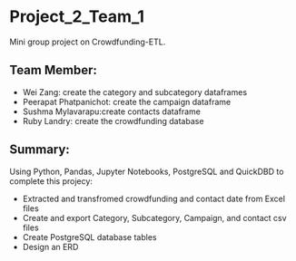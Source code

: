 # Project_2_Team_1

Mini group project on Crowdfunding-ETL.

## Team Member:
 - Wei Zang: create the category and subcategory dataframes
 - Peerapat Phatpanichot: create the campaign dataframe
 - Sushma Mylavarapu:create contacts dataframe
 - Ruby Landry: create the crowdfunding database

 ## Summary:
 Using Python, Pandas, Jupyter Notebooks, PostgreSQL and QuickDBD to complete this projecy:
 - Extracted and transfromed crowdfunding and contact date from Excel files
 - Create and export Category, Subcategory, Campaign, and contact csv files
 - Create PostgreSQL database tables
 - Design an ERD



